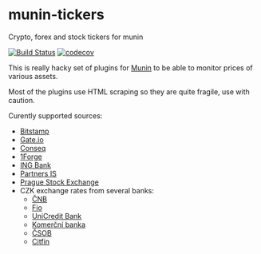 # munin-tickers

Crypto, forex and stock tickers for munin

[![Build Status](https://travis-ci.org/nijel/munin-tickers.svg?branch=master)](https://travis-ci.org/nijel/munin-tickers)
[![codecov](https://codecov.io/gh/nijel/munin-tickers/branch/master/graph/badge.svg)](https://codecov.io/gh/nijel/munin-tickers)

This is really hacky set of plugins for [Munin](http://munin-monitoring.org/)
to be able to monitor prices of various assets.

Most of the plugins use HTML scraping so they are quite fragile, use with
caution.

Curently supported sources:

* [Bitstamp](https://www.bitstamp.net/)
* [Gate.io](https://gate.io/)
* [Conseq](https://www.conseq.cz/)
* [1Forge](https://1forge.com/)
* [ING Bank](http://www.ingbank.cz/)
* [Partners IS](http://www.partnersis.cz/)
* [Prague Stock Exchange](https://www.pse.cz/)
* CZK exchange rates from several banks:
    * [ČNB](http://www.cnb.cz/)
    * [Fio](https://www.fio.cz/)
    * [UniCredit Bank](https://www.unicreditbank.cz/)
    * [Komerční banka](https://www.kb.cz/)
    * [ČSOB](https://www.csob.cz/portal/)
    * [Citfin](https://www.citfin.cz/)
